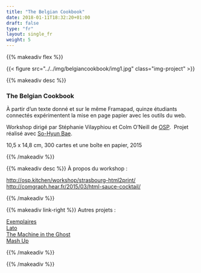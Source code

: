 ```yaml
---
title: "The Belgian Cookbook"
date: 2018-01-11T18:32:20+01:00
draft: false
type: "fr"
layout: single_fr
weight: 5
---
```


{{% makeadiv flex %}}

{{< figure src="../../img/belgiancookbook/img1.jpg" class="img-project" >}}

{{% makeadiv desc %}}
### The Belgian Cookbook

À partir d’un texte donné et sur le même Framapad, quinze étudiants connectés expérimentent la mise en page papier avec les outils du web.  

Workshop dirigé par Stéphanie Vilayphiou et Colm O’Neill de [OSP](http://osp.kitchen/).  Projet réalisé avec [So-Hyun Bae](http://baesohyun.com/).

10,5 x 14,8 cm, 300 cartes et une boîte en papier, 2015

{{% /makeadiv %}}

{{% makeadiv desc %}}
À propos du workshop :

http://osp.kitchen/workshop/strasbourg-html2print/  
http://comgraph.hear.fr/2015/03/html-sauce-cocktail/

{{% /makeadiv %}}

{{% makeadiv link-right %}}
Autres projets :

[Exemplaires](http://www.carolinesorin.com/fr/exemplaires)  
[Lato](http://www.carolinesorin.com/fr/lato)  
[The Machine in the Ghost](http://www.carolinesorin.com/fr/machine)  
[Mash Up](http://www.carolinesorin.com/fr/archi)  

{{% /makeadiv %}}

{{% /makeadiv %}}